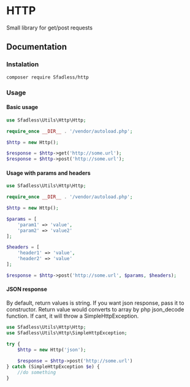 # HTTP

Small library for get/post requests

## Documentation
### Instalation
```
composer require Sfadless/http
```
### Usage

#### Basic usage
```php
use Sfadless\Utils\Http\Http;

require_once __DIR__ . '/vendor/autoload.php';

$http = new Http();

$response = $http->get('http://some.url');
$response = $http->post('http://some.url');
```
#### Usage with params and headers
```php
use Sfadless\Utils\Http\Http;

require_once __DIR__ . '/vendor/autoload.php';

$http = new Http();

$params = [
    'param1' => 'value',
    'param2' => 'value2'
];

$headers = [
    'header1' => 'value',
    'header2' => 'value'
];

$response = $http->post('http://some.url', $params, $headers);
```

#### JSON response
By default, return values is string. If you want json response, pass it to constructor.
Return value would converts to array by php json_decode function. If cant, it will throw a SimpleHttpException.
```php
use Sfadless\Utils\Http\Http;
use Sfadless\Utils\Http\SimpleHttpException;

try {
    $http = new Http('json');
    
    $response = $http->post('http://some.url')
} catch (SimpleHttpException $e) {
    //do something    
}
```